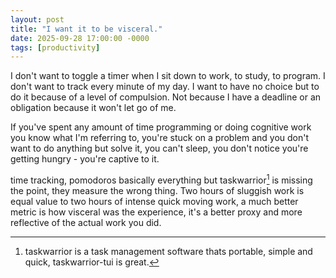 ```yaml
---
layout: post
title: "I want it to be visceral."
date: 2025-09-28 17:00:00 -0000
tags: [productivity]
---
```


I don't want to toggle a timer when I sit down to work, to study, to program. I don't want to track every minute of my day. I want to have no choice but to do it because of a level of compulsion. Not because I have a deadline or an obligation because it won't let go of me.

If you've spent any amount of time programming or doing cognitive work you know what I'm referring to, you're stuck on a problem and you don't want to do anything but solve it, you can't sleep, you don't notice you're getting hungry - you're captive to it.

time tracking, pomodoros basically everything but taskwarrior[^1] is missing the point, they measure the wrong thing. Two hours of sluggish work is equal value to two hours of intense quick moving work, a much better metric is how visceral was the experience, it's a better proxy and more reflective of the actual work you did.

[^1]: taskwarrior is a task management software thats portable, simple and quick, taskwarrior-tui is great.

